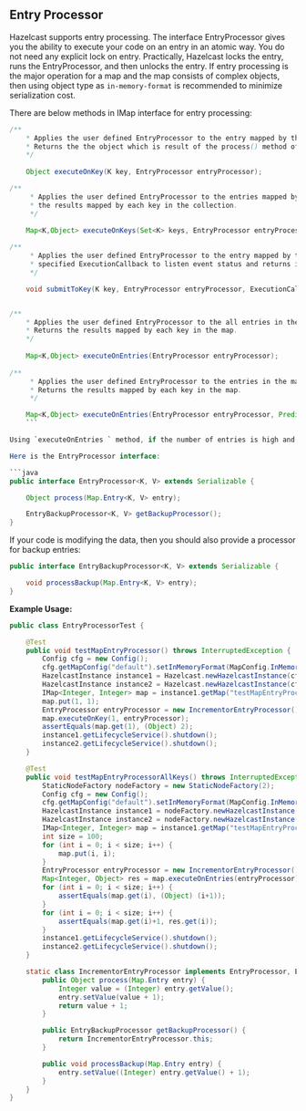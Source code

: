 


## Entry Processor

Hazelcast supports entry processing. The interface EntryProcessor gives you the ability to execute your code on an entry in an atomic way. You do not need any explicit lock on entry. Practically, Hazelcast locks the entry, runs the EntryProcessor, and then unlocks the entry. If entry processing is the major operation for a map and the map consists of complex objects, then using object type as `in-memory-format` is recommended to minimize serialization cost.

There are below methods in IMap interface for entry processing:

```java
/**
 	* Applies the user defined EntryProcessor to the entry mapped by the key.
 	* Returns the the object which is result of the process() method of EntryProcessor.
 	*/
 	
	Object executeOnKey(K key, EntryProcessor entryProcessor);

/**
     * Applies the user defined EntryProcessor to the entries mapped by the collection of keys.
     * the results mapped by each key in the collection.
     */
    
    Map<K,Object> executeOnKeys(Set<K> keys, EntryProcessor entryProcessor);

/**
     * Applies the user defined EntryProcessor to the entry mapped by the key with
     * specified ExecutionCallback to listen event status and returns immediately.
     */

    void submitToKey(K key, EntryProcessor entryProcessor, ExecutionCallback callback);


/**
 	* Applies the user defined EntryProcessor to the all entries in the map.
 	* Returns the results mapped by each key in the map.
 	*/
 	
	Map<K,Object> executeOnEntries(EntryProcessor entryProcessor);
	 
/**
     * Applies the user defined EntryProcessor to the entries in the map which satisfies provided predicate.
     * Returns the results mapped by each key in the map.
     */

    Map<K,Object> executeOnEntries(EntryProcessor entryProcessor, Predicate predicate);
	```

Using `executeOnEntries	` method, if the number of entries is high and you do need the results, then returning null in `process(..)` method is a good practice.

Here is the EntryProcessor interface:

```java
public interface EntryProcessor<K, V> extends Serializable {

    Object process(Map.Entry<K, V> entry);

    EntryBackupProcessor<K, V> getBackupProcessor();
}
```

If your code is modifying the data, then you should also provide a processor for backup entries:

```java
public interface EntryBackupProcessor<K, V> extends Serializable {

    void processBackup(Map.Entry<K, V> entry);
}
```

**Example Usage:**

```java
public class EntryProcessorTest {

    @Test
    public void testMapEntryProcessor() throws InterruptedException {
        Config cfg = new Config();
        cfg.getMapConfig("default").setInMemoryFormat(MapConfig.InMemoryFormat.OBJECT);
        HazelcastInstance instance1 = Hazelcast.newHazelcastInstance(cfg);
        HazelcastInstance instance2 = Hazelcast.newHazelcastInstance(cfg);
        IMap<Integer, Integer> map = instance1.getMap("testMapEntryProcessor");
        map.put(1, 1);
        EntryProcessor entryProcessor = new IncrementorEntryProcessor();
        map.executeOnKey(1, entryProcessor);
        assertEquals(map.get(1), (Object) 2);
        instance1.getLifecycleService().shutdown();
        instance2.getLifecycleService().shutdown();
    }

    @Test
    public void testMapEntryProcessorAllKeys() throws InterruptedException {
        StaticNodeFactory nodeFactory = new StaticNodeFactory(2);
        Config cfg = new Config();
        cfg.getMapConfig("default").setInMemoryFormat(MapConfig.InMemoryFormat.OBJECT);
        HazelcastInstance instance1 = nodeFactory.newHazelcastInstance(cfg);
        HazelcastInstance instance2 = nodeFactory.newHazelcastInstance(cfg);
        IMap<Integer, Integer> map = instance1.getMap("testMapEntryProcessorAllKeys");
        int size = 100;
        for (int i = 0; i < size; i++) {
            map.put(i, i);
        }
        EntryProcessor entryProcessor = new IncrementorEntryProcessor();
        Map<Integer, Object> res = map.executeOnEntries(entryProcessor);
        for (int i = 0; i < size; i++) {
            assertEquals(map.get(i), (Object) (i+1));
        }
        for (int i = 0; i < size; i++) {
            assertEquals(map.get(i)+1, res.get(i));
        }
        instance1.getLifecycleService().shutdown();
        instance2.getLifecycleService().shutdown();
    }

    static class IncrementorEntryProcessor implements EntryProcessor, EntryBackupProcessor, Serializable {
        public Object process(Map.Entry entry) {
            Integer value = (Integer) entry.getValue();
            entry.setValue(value + 1);
            return value + 1;
        }

        public EntryBackupProcessor getBackupProcessor() {
            return IncrementorEntryProcessor.this;
        }

        public void processBackup(Map.Entry entry) {
            entry.setValue((Integer) entry.getValue() + 1);
        }
    }
}
```
